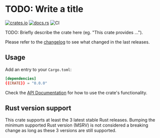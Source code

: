 # TODO: Write a title

[![crates.io](https://img.shields.io/crates/v/{{CRATE}}.svg)](https://crates.io/crates/{{CRATE}})
[![docs.rs](https://docs.rs/{{CRATE}}/badge.svg)](https://docs.rs/{{CRATE}}/)
![CI](https://github.com/{{GH-USER}}/{{CRATE}}/workflows/CI/badge.svg)

TODO: Briefly describe the crate here (eg. "This crate provides ...").

Please refer to the [changelog](CHANGELOG.md) to see what changed in the last
releases.

## Usage

Add an entry to your `Cargo.toml`:

```toml
[dependencies]
{{CRATE}} = "0.0.0"
```

Check the [API Documentation](https://docs.rs/{{CRATE}}/) for how to use the
crate's functionality.

## Rust version support

This crate supports at least the 3 latest stable Rust releases. Bumping the
minimum supported Rust version (MSRV) is not considered a breaking change as
long as these 3 versions are still supported.
